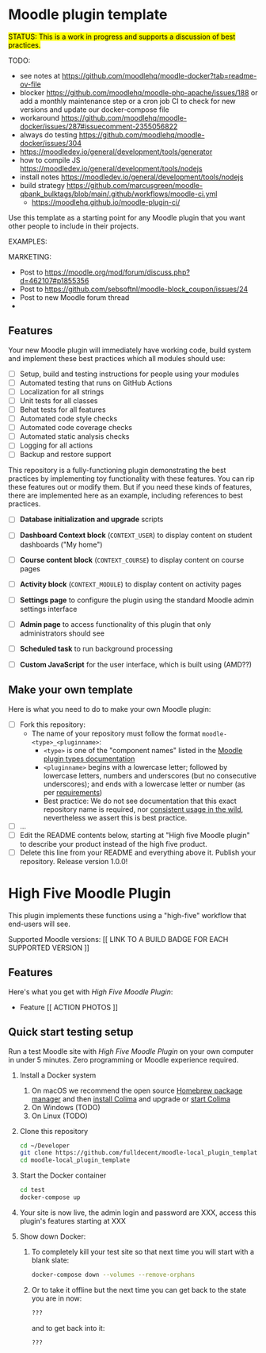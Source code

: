 # Moodle plugin template

<mark>STATUS: This is a work in progress and supports a discussion of best practices.</mark>

TODO:
- see notes at https://github.com/moodlehq/moodle-docker?tab=readme-ov-file
- blocker https://github.com/moodlehq/moodle-php-apache/issues/188 or add a monthly maintenance step or a cron job CI to check for new versions and update our docker-compose file
- workaround https://github.com/moodlehq/moodle-docker/issues/287#issuecomment-2355056822
- always do testing https://github.com/moodlehq/moodle-docker/issues/304
- https://moodledev.io/general/development/tools/generator
- how to compile JS https://moodledev.io/general/development/tools/nodejs
- install notes https://moodledev.io/general/development/tools/nodejs
- build strategy https://github.com/marcusgreen/moodle-qbank_bulktags/blob/main/.github/workflows/moodle-ci.yml
  - https://moodlehq.github.io/moodle-plugin-ci/

Use this template as a starting point for any Moodle plugin that you want other people to include in their projects.

EXAMPLES:

MARKETING:

- Post to https://moodle.org/mod/forum/discuss.php?d=462107#p1855356
- Post to https://github.com/sebsoftnl/moodle-block_coupon/issues/24
- Post to new Moodle forum thread
- 



## Features

Your new Moodle plugin will immediately have working code, build system and implement these best practices which all modules should use:

- [ ] Setup, build and testing instructions for people using your modules
- [ ] Automated testing that runs on GitHub Actions
- [ ] Localization for all strings
- [ ] Unit tests for all classes
- [ ] Behat tests for all features
- [ ] Automated code style checks
- [ ] Automated code coverage checks
- [ ] Automated static analysis checks
- [ ] Logging for all actions
- [ ] Backup and restore support

This repository is a fully-functioning plugin demonstrating the best practices by implementing toy functionality with these features. You can rip these features out or modify them. But if you need these kinds of features, there are implemented here as an example, including references to best practices.

- [ ] **Database initialization and upgrade** scripts
- [ ] **Dashboard Context block** (`CONTEXT_USER`) to display content on student dashboards ("My home")
- [ ] **Course content block** (`CONTEXT_COURSE`) to display content on course pages
- [ ] **Activity block** (`CONTEXT_MODULE`) to display content on activity pages
- [ ] **Settings page** to configure the plugin using the standard Moodle admin settings interface
- [ ] **Admin page** to access functionality of this plugin that only administrators should see
- [ ] **Scheduled task** to run background processing
- [ ] **Custom JavaScript** for the user interface, which is built using (AMD??)


## Make your own template

Here is what you need to do to make your own Moodle plugin:

- [ ] Fork this repository:
  - The name of your repository must follow the format `moodle-<type>_<pluginname>`:
    - `<type>` is one of the "component names" listed in the [Moodle plugin types documentation](https://moodledev.io/docs/apis/plugintypes)
    - `<pluginname>` begins with a lowercase letter; followed by lowercase letters, numbers and underscores (but no consecutive underscores); and ends with a lowercase letter or number (as per [requirements](https://moodledev.io/docs/apis/plugintypes))
    - Best practice: We do not see documentation that this exact repository name is required, nor [consistent usage in the wild](https://github.com/search?q=path%3A%2Fdb%2Finstall.xml&type=code&ref=advsearch), nevertheless we assert this is best practice.
- [ ] ...
- [ ] Edit the README contents below, starting at "High five Moodle plugin" to describe your product instead of the high five product.
- [ ] Delete this line from your README and everything above it. Publish your repository. Release version 1.0.0!

# High Five Moodle Plugin

This plugin implements these functions using a "high-five" workflow that end-users will see.

Supported Moodle versions: [[ LINK TO A BUILD BADGE FOR EACH SUPPORTED VERSION ]]

## Features

Here's what you get with *High Five Moodle Plugin*:

* Feature [[ ACTION PHOTOS ]]

## Quick start testing setup

Run a test Moodle site with *High Five Moodle Plugin* on your own computer in under 5 minutes. Zero programming or Moodle experience required.

1. Install a Docker system
   1. On macOS we recommend the open source [Homebrew package manager](https://brew.sh) and then [install Colima](https://github.com/abiosoft/colima?tab=readme-ov-file#installation) and upgrade or [start Colima](https://github.com/abiosoft/colima?tab=readme-ov-file#usage)
   2. On Windows (TODO)
   3. On Linux (TODO)


2. Clone this repository

   ```sh
   cd ~/Developer
   git clone https://github.com/fulldecent/moodle-local_plugin_template.git
   cd moodle-local_plugin_template
   ```

3. Start the Docker container

   ```sh
   cd test
   docker-compose up
   ```

4. Your site is now live, the admin login and password are XXX, access this plugin's features starting at XXX

5. Show down Docker:

   1. To completely kill your test site so that next time you will start with a blank slate:

      ```sh
      docker-compose down --volumes --remove-orphans
      ```

   2. Or to take it offline but the next time you can get back to the state you are in now:

      ```sh
      ???
      ```

      and to get back into it:

      ```sh
      ???
      ```

      

